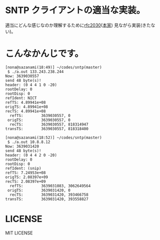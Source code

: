 # SNTP クライアントの適当な実装。
適当にどんな感じなのか理解するために[rfc2030](http://www.geocities.co.jp/HeartLand-Cosmos/2211/rfc2030.html)([本家](http://www.ietf.org/rfc/rfc2030.txt))
見ながら実装(きたない)。

# こんなかんじです。
````
[nona@sazanami(18:49)] ~/codes/sntp(master)
 $ ./a.out 133.243.238.244
Now: 3639030557
send 48 byte(s)!
header: (0 4 4 1 0 -20)
rootDelay: 0
rootDisp: 0
refIdent: NICT
refTS: 4.89941e+08
origTS: 4.89941e+08
recTS: 4.89941e+08
  refTS:        3639030557, 0
 origTS:        3639030557, 0
  recTS:        3639030557, 818314947
transTS:        3639030557, 818318400

[nona@sazanami(18:52)] ~/codes/sntp(master)
 $ ./a.out 10.8.8.12
Now: 3639031420
send 48 byte(s)!
header: (0 4 4 2 0 -20)
rootDelay: 0
rootDisp: 0
refIdent: (snip)
refTS: 7.24953e+08
origTS: 2.08397e+09
recTS: 2.08397e+09
  refTS:        3639031083, 3062649564
 origTS:        3639031420, 0
  recTS:        3639031420, 393466758
transTS:        3639031420, 393558827
````

# LICENSE
MIT LICENSE
